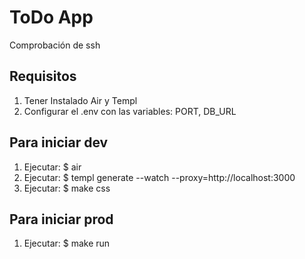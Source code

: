 # ToDo App
Comprobación de ssh

## Requisitos
1. Tener Instalado Air y Templ
2. Configurar el .env con las variables: PORT, DB_URL

## Para iniciar dev
1. Ejecutar: $ air
2. Ejecutar: $ templ generate --watch --proxy=http://localhost:3000
3. Ejecutar: $ make css

## Para iniciar prod
1. Ejecutar: $ make run
